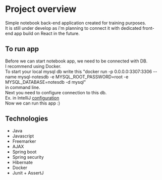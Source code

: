 # Project overview

Simple notebook back-end application created for training purposes.  
It is still under develop as i'm planning to connect it with dedicated front-end app build on React in the future.  

## To run app

Before we can start notebook app, we need to be connected with DB.  
I recommend using Docker.  
To start your local mysql db write this "docker run -p 0.0.0.0:3307:3306 --name mysql-notesdb -e MYSQL_ROOT_PASSWORD=root -e MYSQL_DATABASE=notesdb -d mysql"  
in command line.  
Next you need to configure connection to this db.  
Ex. in IntelliJ [configuration](https://gyazo.com/31132aea48e0ccbb547b0383a0c2b370)  
Now we can run this app :)  

## Technologies

- Java
- Javascript
- Freemarker
- AJAX
- Spring boot
- Spring security
- Hibernate
- Docker
- Junit + AssertJ
